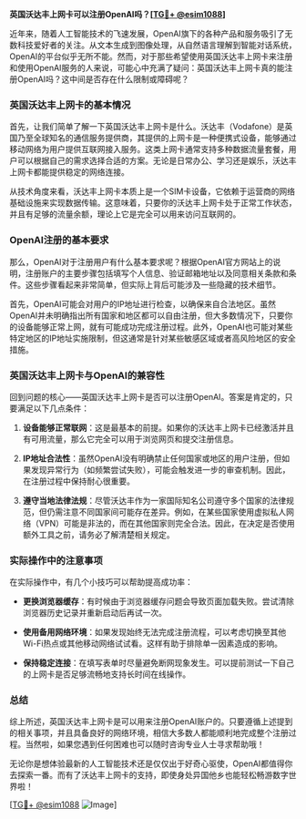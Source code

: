 **英国沃达丰上网卡可以注册OpenAI吗？[[TG💪+ @esim1088](https://t.me/s/esim1088)]**

近年来，随着人工智能技术的飞速发展，OpenAI旗下的各种产品和服务吸引了无数科技爱好者的关注。从文本生成到图像处理，从自然语言理解到智能对话系统，OpenAI的平台似乎无所不能。然而，对于那些希望使用英国沃达丰上网卡来注册和使用OpenAI服务的人来说，可能心中充满了疑问：英国沃达丰上网卡真的能注册OpenAI吗？这中间是否存在什么限制或障碍呢？

### 英国沃达丰上网卡的基本情况

首先，让我们简单了解一下英国沃达丰上网卡是什么。沃达丰（Vodafone）是英国乃至全球知名的通信服务提供商，其提供的上网卡是一种便携式设备，能够通过移动网络为用户提供互联网接入服务。这类上网卡通常支持多种数据流量套餐，用户可以根据自己的需求选择合适的方案。无论是日常办公、学习还是娱乐，沃达丰上网卡都能提供稳定的网络连接。

从技术角度来看，沃达丰上网卡本质上是一个SIM卡设备，它依赖于运营商的网络基础设施来实现数据传输。这意味着，只要你的沃达丰上网卡处于正常工作状态，并且有足够的流量余额，理论上它是完全可以用来访问互联网的。

### OpenAI注册的基本要求

那么，OpenAI对于注册用户有什么基本要求呢？根据OpenAI官方网站上的说明，注册账户的主要步骤包括填写个人信息、验证邮箱地址以及同意相关条款和条件。这些步骤看起来非常简单，但实际上背后可能涉及一些隐藏的技术细节。

首先，OpenAI可能会对用户的IP地址进行检查，以确保来自合法地区。虽然OpenAI并未明确指出所有国家和地区都可以自由注册，但大多数情况下，只要你的设备能够正常上网，就有可能成功完成注册过程。此外，OpenAI也可能对某些特定地区的IP地址实施限制，但这通常是针对某些敏感区域或者高风险地区的安全措施。

### 英国沃达丰上网卡与OpenAI的兼容性

回到问题的核心——英国沃达丰上网卡是否可以注册OpenAI。答案是肯定的，只要满足以下几点条件：

1. **设备能够正常联网**：这是最基本的前提。如果你的沃达丰上网卡已经激活并且有可用流量，那么它完全可以用于浏览网页和提交注册信息。
   
2. **IP地址合法性**：虽然OpenAI没有明确禁止任何国家或地区的用户注册，但如果发现异常行为（如频繁尝试失败），可能会触发进一步的审查机制。因此，在注册过程中保持耐心很重要。

3. **遵守当地法律法规**：尽管沃达丰作为一家国际知名公司遵守多个国家的法律规范，但仍需注意不同国家间可能存在差异。例如，在某些国家使用虚拟私人网络（VPN）可能是非法的，而在其他国家则完全合法。因此，在决定是否使用额外工具之前，请务必了解清楚相关规定。

### 实际操作中的注意事项

在实际操作中，有几个小技巧可以帮助提高成功率：

- **更换浏览器缓存**：有时候由于浏览器缓存问题会导致页面加载失败。尝试清除浏览器历史记录并重新启动后再试一次。
  
- **使用备用网络环境**：如果发现始终无法完成注册流程，可以考虑切换至其他Wi-Fi热点或其他移动网络试试看。这样有助于排除单一因素造成的影响。

- **保持稳定连接**：在填写表单时尽量避免断网现象发生。可以提前测试一下自己的上网卡是否足够流畅地支持长时间在线操作。

### 总结

综上所述，英国沃达丰上网卡是可以用来注册OpenAI账户的。只要遵循上述提到的相关事项，并且具备良好的网络环境，相信大多数人都能顺利地完成整个注册过程。当然啦，如果您遇到任何困难也可以随时咨询专业人士寻求帮助哦！

无论你是想体验最新的人工智能技术还是仅仅出于好奇心驱使，OpenAI都值得你去探索一番。而有了沃达丰上网卡的支持，即使身处异国他乡也能轻松畅游数字世界啦！

[[TG💪+ @esim1088](https://t.me/s/esim1088) ![Image](https://i.postimg.cc/4NQfJmqS/Snipaste-2025-05-13-00-14-12.png)]